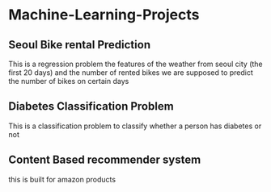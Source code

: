 # Machine-Learning-Projects


## Seoul Bike rental Prediction

This is  a regression problem the features of the weather from seoul city (the first 20 days) and the number of rented bikes
we are supposed to predict the number of bikes on certain days

## Diabetes Classification Problem

This is a classification problem to classify whether a person has diabetes or not

## Content Based recommender system

this is built for amazon products


